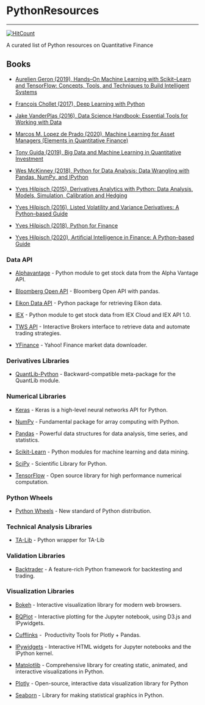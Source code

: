 # PythonResources
---
[![HitCount](http://hits.dwyl.com/kannansingaravelu/PythonResources.svg)](http://hits.dwyl.com/kannansingaravelu/PythonResources)

A curated list of Python resources on Quantitative Finance

## Books

- [Aurelien Geron (2019), Hands–On Machine Learning with Scikit–Learn and TensorFlow: Concepts, Tools, and Techniques to Build Intelligent Systems](https://amzn.to/3hMNeSD)

- [François Chollet (2017), Deep Learning with Python](https://amzn.to/3dgeu8t)

- [Jake VanderPlas (2016), Data Science Handbook: Essential Tools for Working with Data](https://amzn.to/3hNDIP5)

- [Marcos M. Lopez de Prado (2020), Machine Learning for Asset Managers (Elements in Quantitative Finance)](https://amzn.to/3dfQBOs)

- [Tony Guida (2019), Big Data and Machine Learning in Quantitative Investment](https://amzn.to/2V5dqy7)

- [Wes McKinney (2018), Python for Data Analysis: Data Wrangling with Pandas, NumPy, and IPython](https://amzn.to/2AYvQtB)

- [Yves Hilpisch (2015), Derivatives Analytics with Python: Data Analysis, Models, Simulation, Calibration and Hedging](https://amzn.to/2V59QnF)

- [Yves Hilpisch (2016), Listed Volatility and Variance Derivatives: A Python–based Guide](https://amzn.to/3fPxvk5)

- [Yves Hilpisch (2018), Python for Finance](https://amzn.to/311RSGr)

- [Yves Hilpisch (2020), Artificial Intelligence in Finance: A Python–based Guide](https://amzn.to/2BmcbDH)


### Data API

 - [Alphavantage](https://github.com/RomelTorres/alpha_vantage) - Python module to get stock data from the Alpha Vantage API.

- [Bloomberg Open API](https://github.com/MatthewGilbert/pdblp) - Bloomberg Open API with pandas.

- [Eikon Data API](https://developers.refinitiv.com/eikon-apis/eikon-data-api) - Python package for retrieving Eikon data.

- [IEX](https://github.com/addisonlynch/iexfinance) - Python module to get stock data from IEX Cloud and IEX API 1.0.

- [TWS API](https://interactivebrokers.github.io/tws-api/introduction.html) - Interactive Brokers interface to retrieve data and automate trading strategies.

- [YFinance](https://github.com/ranaroussi/yfinance) - Yahoo! Finance market data downloader.


### Derivatives Libraries

- [QuantLib-Python](https://www.quantlib.org) - Backward-compatible meta-package for the QuantLib module.


### Numerical Libraries 

- [Keras](https://github.com/keras-team/keras) - Keras is a high-level neural networks API for Python.

- [NumPy](http://www.numpy.org) - Fundamental package for array computing with Python.

- [Pandas](http://pandas.pydata.org) - Powerful data structures for data analysis, time series, and statistics.

- [Scikit-Learn](https://scikit-learn.org/stable) -  Python modules for machine learning and data mining.

- [SciPy](https://www.scipy.org) - Scientific Library for Python.

- [TensorFlow](https://www.tensorflow.org) - Open source library for high performance numerical computation.


### Python Wheels

- [Python Wheels](https://pythonwheels.com) - New standard of Python distribution.


### Technical Analysis Libraries

- [TA-Lib](https://github.com/mrjbq7/ta-lib) - Python wrapper for TA-Lib


### Validation Libraries

- [Backtrader](https://github.com/mementum/backtrader) - A feature-rich Python framework for backtesting and trading.


### Visualization Libraries

- [Bokeh](http://github.com/bokeh/bokeh) - Interactive visualization library for modern web browsers.

- [BQPlot](https://github.com/bqplot/bqplot) - Interactive plotting for the Jupyter notebook, using D3.js and IPywidgets.

- [Cufflinks](https://github.com/santosjorge/cufflinks) -  Productivity Tools for Plotly + Pandas.

- [IPywidgets](https://ipywidgets.readthedocs.io/en/latest) - Interactive HTML widgets for Jupyter notebooks and the IPython kernel.

- [Matplotlib](https://matplotlib.org) - Comprehensive library for creating static, animated, and interactive visualizations in Python.

- [Plotly](https://plotly.com/python/) - Open-source, interactive data visualization library for Python

- [Seaborn](https://seaborn.pydata.org) - Library for making statistical graphics in Python.
